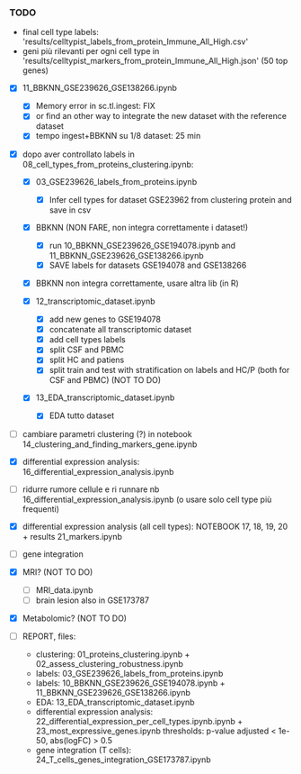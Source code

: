 ### TODO

- final cell type labels: 'results/celltypist_labels_from_protein_Immune_All_High.csv'
- geni più rilevanti per ogni cell type in 'results/celltypist_markers_from_protein_Immune_All_High.json' (50 top genes)

- [X] 11_BBKNN_GSE239626_GSE138266.ipynb
    - [X] Memory error in sc.tl.ingest: FIX
    - [X] or find an other way to integrate the new dataset with the reference dataset
    - [X] tempo ingest+BBKNN su 1/8 dataset: 25 min

- [X] dopo aver controllato labels in 08_cell_types_from_proteins_clustering.ipynb:

    - [X] 03_GSE239626_labels_from_proteins.ipynb
        - [X] Infer cell types for dataset GSE23962 from clustering protein and save in csv

    - [X] BBKNN (NON FARE, non integra correttamente i dataset!)
        - [X] run 10_BBKNN_GSE239626_GSE194078.ipynb and 11_BBKNN_GSE239626_GSE138266.ipynb
        - [X] SAVE labels for datasets GSE194078 and GSE138266
    
    - [X] BBKNN non integra correttamente, usare altra lib (in R)

    - [X] 12_transcriptomic_dataset.ipynb
        - [X] add new genes to GSE194078
        - [X] concatenate all transcriptomic dataset
        - [X] add cell types labels
        - [X] split CSF and PBMC
        - [X] split HC and patiens
        - [X] split train and test with stratification on labels and HC/P (both for CSF and PBMC) (NOT TO DO)

    - [X] 13_EDA_transcriptomic_dataset.ipynb
        - [X] EDA tutto dataset
        
- [ ] cambiare parametri clustering (?) in notebook 14_clustering_and_finding_markers_gene.ipynb

- [X] differential expression analysis: 16_differential_expression_analysis.ipynb
- [ ] ridurre rumore cellule e ri runnare nb 16_differential_expression_analysis.ipynb (o usare solo cell type più frequenti)

- [X] differential expression analysis (all cell types): NOTEBOOK 17, 18, 19, 20 + results 21_markers.ipynb

- [ ] gene integration

- [X] MRI? (NOT TO DO)
    - [ ] MRI_data.ipynb
    - [ ] brain lesion also in GSE173787

- [X] Metabolomic? (NOT TO DO)

- [ ] REPORT, files:
    - clustering: 01_proteins_clustering.ipynb + 02_assess_clustering_robustness.ipynb
    - labels: 03_GSE239626_labels_from_proteins.ipynb
    - labels: 10_BBKNN_GSE239626_GSE194078.ipynb + 11_BBKNN_GSE239626_GSE138266.ipynb
    - EDA: 13_EDA_transcriptomic_dataset.ipynb
    - differential expression analysis: 22_differential_expression_per_cell_types.ipynb.ipynb + 23_most_expressive_genes.ipynb
        thresholds: p-value adjusted < 1e-50, abs(logFC) > 0.5
    - gene integration (T cells): 24_T_cells_genes_integration_GSE173787.ipynb
